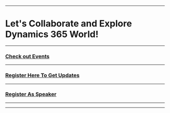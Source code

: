 *****
# Let's Collaborate and Explore Dynamics 365 World!
*****
### [Check out Events](http://www.dynamics365india.org/Events/)
*****
### [Register Here To Get Updates](http://www.dynamics365india.org/EventRegistration)
*****
### [Register As Speaker](http://www.dynamics365india.org/Speaker)
*****

*****
